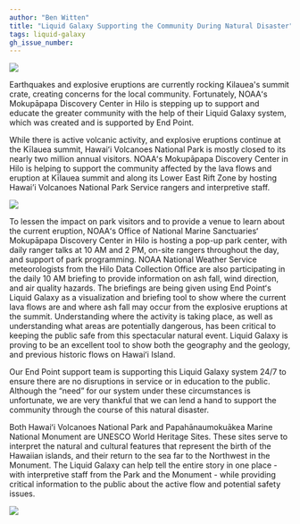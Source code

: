 ```yaml
---
author: "Ben Witten"
title: "Liquid Galaxy Supporting the Community During Natural Disaster"
tags: liquid-galaxy
gh_issue_number: 
---
```


<img src="/blog/2018/05/IMG_1331.jpg"/>

Earthquakes and explosive eruptions are currently rocking Kilauea's summit crate, creating concerns for the local community. Fortunately, NOAAʻs Mokupāpapa Discovery Center in Hilo is stepping up to support and educate the greater community with the help of their Liquid Galaxy system, which was created and is supported by End Point.

While there is active volcanic activity, and explosive eruptions continue at the Kīlauea summit, Hawaiʻi Volcanoes National Park is mostly closed to its nearly two million annual visitors. NOAAʻs Mokupāpapa Discovery Center in Hilo is helping to support the community affected by the lava flows and eruption at Kīlauea summit and along its Lower East Rift Zone by hosting Hawai’i Volcanoes National Park Service rangers and interpretive staff. 

<img src="/blog/2018/05/IMG_1341.jpg"/>

To lessen the impact on park visitors and to provide a venue to learn about the current eruption, NOAAʻs Office of National Marine Sanctuariesʻ Mokupāpapa Discovery Center in Hilo is hosting a pop-up park center, with daily ranger talks at 10 AM and 2 PM, on-site rangers throughout the day, and support of park programming. NOAA National Weather Service meteorologists from the Hilo Data Collection Office are also participating in the daily 10 AM briefing to provide information on ash fall, wind direction, and air quality hazards. The briefings are being given using End Pointʻs Liquid Galaxy as a visualization and briefing tool to show where the current lava flows are and where ash fall may occur from the explosive eruptions at the summit. Understanding where the activity is taking place, as well as understanding what areas are potentially dangerous, has been critical to keeping the public safe from this spectacular natural event. Liquid Galaxy is proving to be an excellent tool to show both the geography and the geology, and previous historic flows on Hawaiʻi Island.
 
Our End Point support team is supporting this Liquid Galaxy system 24/7 to ensure there are no disruptions in service or in education to the public. Although the “need” for our system under these circumstances is unfortunate, we are very thankful that we can lend a hand to support the community through the course of this natural disaster.

Both Hawaiʻi Volcanoes National Park and Papahānaumokuākea Marine National Monument are UNESCO World Heritage Sites. These sites serve to interpret the natural and cultural features that represent the birth of the Hawaiian islands, and their return to the sea far to the Northwest in the Monument. The Liquid Galaxy can help tell the entire story in one place - with interpretive staff from the Park and the Monument - while providing critical information to the public about the active flow and potential safety issues.

<img src="/blog/2018/05/IMG_1347.jpg"/>
